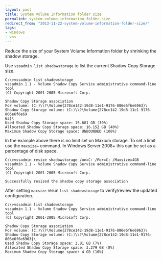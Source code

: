 ```yaml
---
layout: post
title: System Volume Information folder size
permalink: system-volume-information-folder-size
redirect_from: "2013-11-22-system-volume-information-folder-size/"
tags:
- windows
- vss
---
```


Reduce the size of your System Volume Information folder by shrinking the shadow storage.

Use `vssadmin list shadowstorage` to list the current Shadow Copy Storage size.

```
C:\>vssadmin list shadowstorage
vssadmin 1.1 - Volume Shadow Copy Service administrative command-line tool
(C) Copyright 2001-2005 Microsoft Corp.

Shadow Copy Storage association
For volume: (C:)\\?\Volume{278ce142-19d8-11e1-9176-806e6f6e6963}\
Shadow Copy Storage volume: (C:)\\?\Volume{278ce142-19d8-11e1-9176-806e6f6e69
63}\
Used Shadow Copy Storage space: 15.681 GB (39%)
Allocated Shadow Copy Storage space: 16.152 GB (40%)
Maximum Shadow Copy Storage space: UNBOUNDED (100%)
```

In the example above there is no limit set on Maxium storage.
To set a limit use the `maxsize=` command. In Windows Server 2008+ this can be set as a percentage of disk space.

```
C:\>vssadmin resize shadowstorage /on=C: /For=C: /Maxsize=4GB
vssadmin 1.1 - Volume Shadow Copy Service administrative command-line tool
(C) Copyright 2001-2005 Microsoft Corp.

Successfully resized the shadow copy storage association
```

After setting `maxsize` rerun `list shadowstorage` to verify/review the updated configuration.

```
C:\>vssadmin list shadowstorage
vssadmin 1.1 - Volume Shadow Copy Service administrative command-line tool
(C) Copyright 2001-2005 Microsoft Corp.

Shadow Copy Storage association
For volume: (C:)\\?\Volume{278ce142-19d8-11e1-9176-806e6f6e6963}\
Shadow Copy Storage volume: (C:)\\?\Volume{278ce142-19d8-11e1-9176-806e6f6e6963}\
Used Shadow Copy Storage space: 2.81 GB (7%)
Allocated Shadow Copy Storage space: 3.279 GB (8%)
Maximum Shadow Copy Storage space: 4 GB (10%)
```

